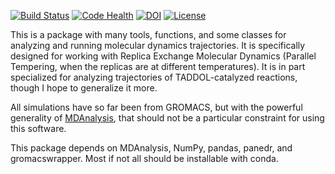[![Build Status](https://travis-ci.org/theavey/ParaTemp.svg?branch=master)](https://travis-ci.org/theavey/ParaTemp)
[![Code Health](https://landscape.io/github/theavey/ParaTemp/master/landscape.svg?style=flat)](https://landscape.io/github/theavey/ParaTemp/master)
[![DOI](https://zenodo.org/badge/64339257.svg)](https://zenodo.org/badge/latestdoi/64339257)
[![License](https://img.shields.io/badge/license-Apache%202.0-blue.svg?style=flat)](https://github.com/theavey/ParaTemp/blob/master/LICENSE)

This is a package with many tools, functions, and some classes for
analyzing and running molecular dynamics trajectories.
It is specifically designed for working with Replica Exchange Molecular
Dynamics (Parallel Tempering, when the replicas are at different
temperatures).
It is in part specialized for analyzing trajectories of TADDOL-catalyzed
reactions, though I hope to generalize it more.

All simulations have so far been from GROMACS, but with the powerful
generality of [MDAnalysis](https://www.mdanalysis.org/), that should not
be a particular constraint for using this software.

This package depends on MDAnalysis, NumPy, pandas, panedr, and
gromacswrapper.
Most if not all should be installable with conda.
